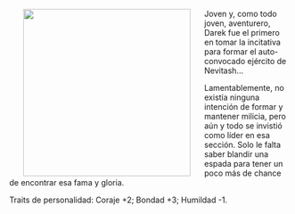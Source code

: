 <img src="https://raw.githubusercontent.com/kmu01/Nombre-Pendiente/main/Im%C3%A1genes/Darek.png" width="300" 
height="auto" style="vertical-align:middle;margin:0px 25px" align="left"> Joven y, como todo joven, aventurero, Darek fue el primero en tomar la incitativa para formar el auto-convocado ejército de Nevitash... 

Lamentablemente, no existía ninguna intención de formar y mantener milicia, pero aún y todo se invistió como líder en esa sección. Solo le falta saber blandir una espada para tener un poco más de chance de encontrar esa  fama y gloria.

Traits de personalidad: Coraje +2; Bondad +3; Humildad -1. 
